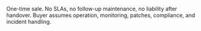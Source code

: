 One-time sale. No SLAs, no follow-up maintenance, no liability after handover.
Buyer assumes operation, monitoring, patches, compliance, and incident handling.
